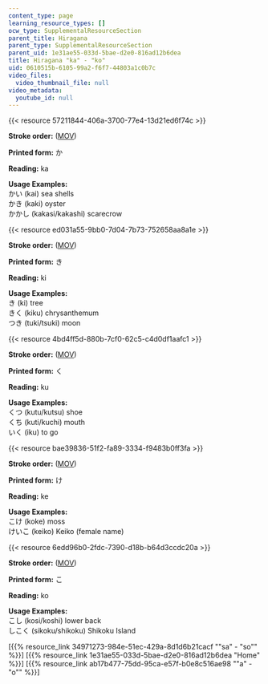 ```yaml
---
content_type: page
learning_resource_types: []
ocw_type: SupplementalResourceSection
parent_title: Hiragana
parent_type: SupplementalResourceSection
parent_uid: 1e31ae55-033d-5bae-d2e0-816ad12b6dea
title: Hiragana "ka" - "ko"
uid: 0610515b-6105-99a2-f6f7-44803a1c0b7c
video_files:
  video_thumbnail_file: null
video_metadata:
  youtube_id: null
---
```


{{< resource 57211844-406a-3700-77e4-13d21ed6f74c >}}

**Stroke order:** ([MOV](http://www.archive.org/download/MITRES21F.01S10_HIRAGANA_CHARACTERS/0411.mov))

**Printed form:** か

**Reading:** ka

**Usage Examples:**  
かい (kai) sea shells  
かき (kaki) oyster  
かかし (kakasi/kakashi) scarecrow

{{< resource ed031a55-9bb0-7d04-7b73-752658aa8a1e >}}

**Stroke order:** ([MOV](http://www.archive.org/download/MITRES21F.01S10_HIRAGANA_CHARACTERS/0413.mov))

**Printed form:** き

**Reading:** ki

**Usage Examples:**  
き (ki) tree  
きく (kiku) chrysanthemum  
つき (tuki/tsuki) moon

{{< resource 4bd4ff5d-880b-7cf0-62c5-c4d0df1aafc1 >}}

**Stroke order:** ([MOV](http://www.archive.org/download/MITRES21F.01S10_HIRAGANA_CHARACTERS/0415.mov))

**Printed form:** く

**Reading:** ku

**Usage Examples:**  
くつ (kutu/kutsu) shoe  
くち (kuti/kuchi) mouth  
いく (iku) to go

{{< resource bae39836-51f2-fa89-3334-f9483b0ff3fa >}}

**Stroke order:** ([MOV](http://www.archive.org/download/MITRES21F.01S10_HIRAGANA_CHARACTERS/0417.mov))

**Printed form:** け

**Reading:** ke

**Usage Examples:**  
こけ (koke) moss  
けいこ (keiko) Keiko (female name)

{{< resource 6edd96b0-2fdc-7390-d18b-b64d3ccdc20a >}}

**Stroke order:** ([MOV](http://www.archive.org/download/MITRES21F.01S10_HIRAGANA_CHARACTERS/0419.mov))

**Printed form:** こ

**Reading:** ko

**Usage Examples:**  
こし (kosi/koshi) lower back  
しこく (sikoku/shikoku) Shikoku Island

  
\[{{% resource_link 34971273-984e-51ec-429a-8d1d6b21cacf "\"sa\" - \"so\"" %}}\] \[{{% resource_link 1e31ae55-033d-5bae-d2e0-816ad12b6dea "Home" %}}\] \[{{% resource_link ab17b477-75dd-95ca-e57f-b0e8c516ae98 "\"a\" - \"o\"" %}}\]